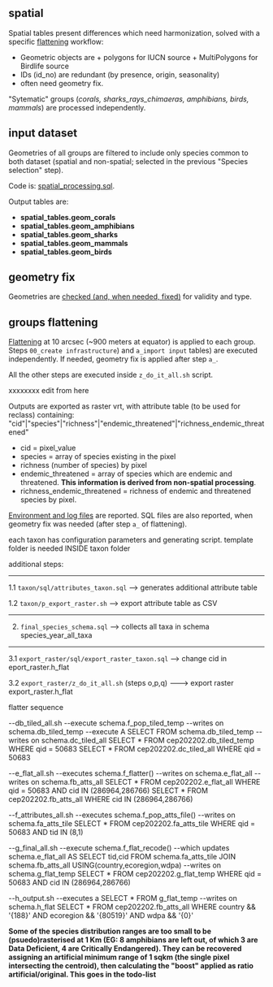 ## spatial

Spatial tables present differences which need harmonization, solved with a specific [flattening](https://github.com/andreamandrici/dopa_workflow) workflow: 
  +  Geometric objects are
    +  polygons for IUCN source
    +  MultiPolygons for Birdlife source
  +  IDs (id_no) are redundant (by presence, origin, seasonality)
  +  often need geometry fix.

"Sytematic" groups (_corals, sharks_rays_chimaeras, amphibians, birds, mammals_) are processed independently.

## input dataset

Geometries of all groups are filtered to include only species common to both dataset (spatial and non-spatial; selected in the previous "Species selection" step).

Code is: [spatial_processing.sql](./spatial/spatial_processing.sql).

Output tables are:

+  **spatial_tables.geom_corals**
+  **spatial_tables.geom_amphibians**
+  **spatial_tables.geom_sharks**
+  **spatial_tables.geom_mammals**
+  **spatial_tables.geom_birds**

## geometry fix

Geometries are [checked (and, when needed, fixed)](./geometry_fix/) for validity and type.

## groups flattening

[Flattening](https://andreamandrici.github.io/dopa_workflow/flattening/) at 10 arcsec (~900 meters at equator) is applied to each group. Steps `00_create infrastructure`) and `a_import input` tables) are executed independently. If needed, geometry fix is applied after step `a_`.

All the other steps are executed inside `z_do_it_all.sh` script.

xxxxxxxx edit from here

Outputs are exported as raster vrt, with attribute table (to be used for reclass) containing:
"cid"|"species"|"richness"|"endemic_threatened"|"richness_endemic_threatened"
+  cid = pixel_value
+  species = array of species existing in the pixel
+  richness (number of species) by pixel
+  endemic_threatened = array of species which are endemic and threatened. **This information is derived from non-spatial processing**.    
+  richness_endemic_threatened = richness of endemic and threatened species by pixel.

[Environment and log files](./spatial/flattening/) are reported. SQL files are also reported, when geometry fix was needed (after step `a_` of flattening).



each taxon has configuration parameters and generating script.
template folder is needed INSIDE taxon folder

additional steps:

-------------------------------------------------------------------------

1.1  `taxon/sql/attributes_taxon.sql` --> generates additional attribute table

1.2  `taxon/p_export_raster.sh` --> export attribute table as CSV

---------------------------------------------------------------------------

2.  `final_species_schema.sql` --> collects all taxa in schema species_year_all_taxa

---------------------------------------------------------------------------

3.1  `export_raster/sql/export_raster_taxon.sql` --> change cid in eport_raster.h_flat

3.2  `export_raster/z_do_it_all.sh` (steps o,p,q) ---> export raster export_raster.h_flat

flatter sequence

--db_tiled_all.sh
--execute schema.f_pop_tiled_temp
--writes on schema.db_tiled_temp
--execute A SELECT FROM schema.db_tiled_temp
--writes on schema.dc_tiled_all
SELECT * FROM cep202202.db_tiled_temp WHERE qid = 50683 
SELECT * FROM cep202202.dc_tiled_all WHERE qid = 50683 

--e_flat_all.sh
--executes schema.f_flatter()
--writes on schema.e_flat_all
--writes on schema.fb_atts_all
SELECT * FROM cep202202.e_flat_all WHERE qid = 50683 AND cid IN (286964,286766)
SELECT * FROM cep202202.fb_atts_all WHERE cid IN (286964,286766)

--f_attributes_all.sh
--executes schema.f_pop_atts_file()
--writes on schema.fa_atts_tile
SELECT * FROM cep202202.fa_atts_tile WHERE qid = 50683 AND tid IN (8,1)

--g_final_all.sh
--execute schema.f_flat_recode()
--which updates schema.e_flat_all AS SELECT tid,cid FROM schema.fa_atts_tile JOIN schema.fb_atts_all USING(country,ecoregion,wdpa)
--writes on schema.g_flat_temp
SELECT * FROM cep202202.g_flat_temp WHERE qid = 50683 AND cid IN (286964,286766)

--h_output.sh
--executes a SELECT * FROM g_flat_temp
--writes on schema.h_flat
SELECT * FROM cep202202.fb_atts_all WHERE country && '{188}' AND ecoregion && '{80519}' AND wdpa && '{0}'


**Some of the species distribution ranges are too small to be (psuedo)rasterised at 1 Km (EG: 8 amphibians are left out, of which 3 are Data Deficient, 4 are Critically Endangered). They can be recovered assigning an artificial minimum range of 1 sqkm (the single pixel intersecting the centroid), then calculating the "boost" applied as ratio artificial/original. This goes in the todo-list**

